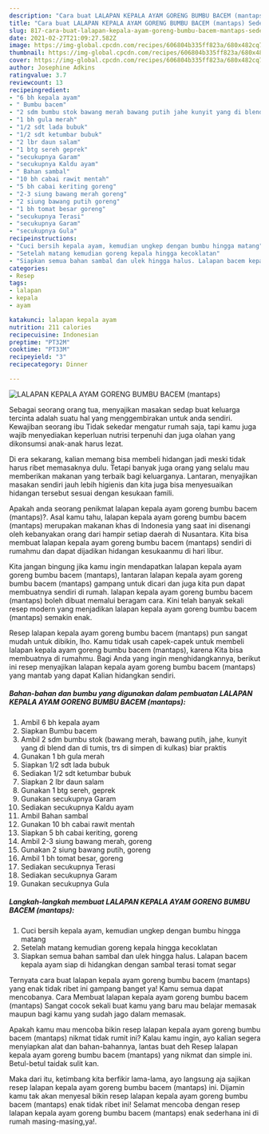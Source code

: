 ```yaml
---
description: "Cara buat LALAPAN KEPALA AYAM GORENG BUMBU BACEM (mantaps) Sederhana Untuk Jualan"
title: "Cara buat LALAPAN KEPALA AYAM GORENG BUMBU BACEM (mantaps) Sederhana Untuk Jualan"
slug: 817-cara-buat-lalapan-kepala-ayam-goreng-bumbu-bacem-mantaps-sederhana-untuk-jualan
date: 2021-02-27T21:09:27.582Z
image: https://img-global.cpcdn.com/recipes/606804b335ff823a/680x482cq70/lalapan-kepala-ayam-goreng-bumbu-bacem-mantaps-foto-resep-utama.jpg
thumbnail: https://img-global.cpcdn.com/recipes/606804b335ff823a/680x482cq70/lalapan-kepala-ayam-goreng-bumbu-bacem-mantaps-foto-resep-utama.jpg
cover: https://img-global.cpcdn.com/recipes/606804b335ff823a/680x482cq70/lalapan-kepala-ayam-goreng-bumbu-bacem-mantaps-foto-resep-utama.jpg
author: Josephine Adkins
ratingvalue: 3.7
reviewcount: 13
recipeingredient:
- "6 bh kepala ayam"
- " Bumbu bacem"
- "2 sdm bumbu stok bawang merah bawang putih jahe kunyit yang di blend dan di tumis trs di simpen di kulkas biar praktis"
- "1 bh gula merah"
- "1/2 sdt lada bubuk"
- "1/2 sdt ketumbar bubuk"
- "2 lbr daun salam"
- "1 btg sereh geprek"
- "secukupnya Garam"
- "secukupnya Kaldu ayam"
- " Bahan sambal"
- "10 bh cabai rawit mentah"
- "5 bh cabai keriting goreng"
- "2-3 siung bawang merah goreng"
- "2 siung bawang putih goreng"
- "1 bh tomat besar goreng"
- "secukupnya Terasi"
- "secukupnya Garam"
- "secukupnya Gula"
recipeinstructions:
- "Cuci bersih kepala ayam, kemudian ungkep dengan bumbu hingga matang"
- "Setelah matang kemudian goreng kepala hingga kecoklatan"
- "Siapkan semua bahan sambal dan ulek hingga halus. Lalapan bacem kepala ayam siap di hidangkan dengan sambal terasi tomat segar"
categories:
- Resep
tags:
- lalapan
- kepala
- ayam

katakunci: lalapan kepala ayam 
nutrition: 211 calories
recipecuisine: Indonesian
preptime: "PT32M"
cooktime: "PT33M"
recipeyield: "3"
recipecategory: Dinner

---
```



![LALAPAN KEPALA AYAM GORENG BUMBU BACEM (mantaps)](https://img-global.cpcdn.com/recipes/606804b335ff823a/680x482cq70/lalapan-kepala-ayam-goreng-bumbu-bacem-mantaps-foto-resep-utama.jpg)

Sebagai seorang orang tua, menyajikan masakan sedap buat keluarga tercinta adalah suatu hal yang menggembirakan untuk anda sendiri. Kewajiban seorang ibu Tidak sekedar mengatur rumah saja, tapi kamu juga wajib menyediakan keperluan nutrisi terpenuhi dan juga olahan yang dikonsumsi anak-anak harus lezat.

Di era  sekarang, kalian memang bisa membeli hidangan jadi meski tidak harus ribet memasaknya dulu. Tetapi banyak juga orang yang selalu mau memberikan makanan yang terbaik bagi keluarganya. Lantaran, menyajikan masakan sendiri jauh lebih higienis dan kita juga bisa menyesuaikan hidangan tersebut sesuai dengan kesukaan famili. 



Apakah anda seorang penikmat lalapan kepala ayam goreng bumbu bacem (mantaps)?. Asal kamu tahu, lalapan kepala ayam goreng bumbu bacem (mantaps) merupakan makanan khas di Indonesia yang saat ini disenangi oleh kebanyakan orang dari hampir setiap daerah di Nusantara. Kita bisa membuat lalapan kepala ayam goreng bumbu bacem (mantaps) sendiri di rumahmu dan dapat dijadikan hidangan kesukaanmu di hari libur.

Kita jangan bingung jika kamu ingin mendapatkan lalapan kepala ayam goreng bumbu bacem (mantaps), lantaran lalapan kepala ayam goreng bumbu bacem (mantaps) gampang untuk dicari dan juga kita pun dapat membuatnya sendiri di rumah. lalapan kepala ayam goreng bumbu bacem (mantaps) boleh dibuat memalui beragam cara. Kini telah banyak sekali resep modern yang menjadikan lalapan kepala ayam goreng bumbu bacem (mantaps) semakin enak.

Resep lalapan kepala ayam goreng bumbu bacem (mantaps) pun sangat mudah untuk dibikin, lho. Kamu tidak usah capek-capek untuk membeli lalapan kepala ayam goreng bumbu bacem (mantaps), karena Kita bisa membuatnya di rumahmu. Bagi Anda yang ingin menghidangkannya, berikut ini resep menyajikan lalapan kepala ayam goreng bumbu bacem (mantaps) yang mantab yang dapat Kalian hidangkan sendiri.

<!--inarticleads1-->

##### Bahan-bahan dan bumbu yang digunakan dalam pembuatan LALAPAN KEPALA AYAM GORENG BUMBU BACEM (mantaps):

1. Ambil 6 bh kepala ayam
1. Siapkan  Bumbu bacem
1. Ambil 2 sdm bumbu stok (bawang merah, bawang putih, jahe, kunyit yang di blend dan di tumis, trs di simpen di kulkas) biar praktis
1. Gunakan 1 bh gula merah
1. Siapkan 1/2 sdt lada bubuk
1. Sediakan 1/2 sdt ketumbar bubuk
1. Siapkan 2 lbr daun salam
1. Gunakan 1 btg sereh, geprek
1. Gunakan secukupnya Garam
1. Sediakan secukupnya Kaldu ayam
1. Ambil  Bahan sambal
1. Gunakan 10 bh cabai rawit mentah
1. Siapkan 5 bh cabai keriting, goreng
1. Ambil 2-3 siung bawang merah, goreng
1. Gunakan 2 siung bawang putih, goreng
1. Ambil 1 bh tomat besar, goreng
1. Sediakan secukupnya Terasi
1. Sediakan secukupnya Garam
1. Gunakan secukupnya Gula




<!--inarticleads2-->

##### Langkah-langkah membuat LALAPAN KEPALA AYAM GORENG BUMBU BACEM (mantaps):

1. Cuci bersih kepala ayam, kemudian ungkep dengan bumbu hingga matang
1. Setelah matang kemudian goreng kepala hingga kecoklatan
1. Siapkan semua bahan sambal dan ulek hingga halus. Lalapan bacem kepala ayam siap di hidangkan dengan sambal terasi tomat segar




Ternyata cara buat lalapan kepala ayam goreng bumbu bacem (mantaps) yang enak tidak ribet ini gampang banget ya! Kamu semua dapat mencobanya. Cara Membuat lalapan kepala ayam goreng bumbu bacem (mantaps) Sangat cocok sekali buat kamu yang baru mau belajar memasak maupun bagi kamu yang sudah jago dalam memasak.

Apakah kamu mau mencoba bikin resep lalapan kepala ayam goreng bumbu bacem (mantaps) nikmat tidak rumit ini? Kalau kamu ingin, ayo kalian segera menyiapkan alat dan bahan-bahannya, lantas buat deh Resep lalapan kepala ayam goreng bumbu bacem (mantaps) yang nikmat dan simple ini. Betul-betul taidak sulit kan. 

Maka dari itu, ketimbang kita berfikir lama-lama, ayo langsung aja sajikan resep lalapan kepala ayam goreng bumbu bacem (mantaps) ini. Dijamin kamu tak akan menyesal bikin resep lalapan kepala ayam goreng bumbu bacem (mantaps) enak tidak ribet ini! Selamat mencoba dengan resep lalapan kepala ayam goreng bumbu bacem (mantaps) enak sederhana ini di rumah masing-masing,ya!.

